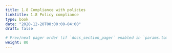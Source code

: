 ```yaml
---
title: 1.8 Compliance with policies
linktitle: 1.8 Policy compliance
type: book
date: "2020-12-20T00:00:00-04:00"
draft: false

# Prev/next pager order (if `docs_section_pager` enabled in `params.toml`)
weight: 80
---
```


